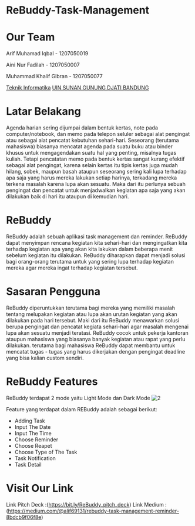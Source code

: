 # ReBuddy-Task-Management
# Our Team
Arif Muhamad Iqbal - 1207050019

Aini Nur Fadilah - 1207050007

Muhammad Khalif Gibran - 1207050077

[Teknik Informatika](http://if.uinsgd.ac.id/)  [UIN SUNAN GUNUNG DJATI BANDUNG](https://uinsgd.ac.id/)
# Latar Belakang 
Agenda harian sering dijumpai dalam bentuk kertas, note pada computer/notebook, dan memo pada telepon seluler sebagai alat pengingat atau sebagai alat pencatat kebutuhan sehari-hari. Seseorang (terutama mahasiswa) biasanya mencatat agenda pada suatu buku atau binder khusus untuk mengagendakan suatu hal yang penting, misalnya tugas kuliah. Tetapi pencatatan memo pada bentuk kertas sangat kurang efektif sebagai alat pengingat, karena selain kertas itu tipis kertas juga mudah hilang, sobek, maupun basah ataupun seseorang sering kali lupa terhadap apa saja yang harus mereka lakukan setiap harinya, terkadang mereka terkena masalah karena lupa akan sesuatu. 
Maka dari itu perlunya sebuah pengingat dan pencatat untuk menjadwalkan kegiatan apa saja yang akan dilakukan baik di hari itu ataupun di kemudian hari.
# ReBuddy
ReBuddy adalah sebuah aplikasi task management dan reminder. ReBuddy dapat menyimpan rencana kegiatan kita sehari-hari dan mengingatkan kita terhadap kegiatan apa yang akan kita lakukan dalam beberapa menit sebelum kegiatan itu dilakukan.
ReBuddy diharapkan dapat menjadi solusi bagi orang-orang terutama untuk yang sering lupa terhadap kegiatan mereka agar mereka ingat terhadap kegiatan tersebut.
# Sasaran Pengguna
ReBuddy diperuntukkan terutama bagi mereka yang memiliki masalah tentang melupakan kegiatan atau lupa akan urutan kegiatan yang akan dilakukan pada hari tersebut.
Maki dari itu ReBuddy menawarkan solusi berupa pengingat dan pencatat kegiata sehari-hari agar masalah mengenai lupa akan sesuatu menjadi teratasi.
ReBuddy cocok untuk pekerja kantoran ataupun mahasiswa yang biasanya banyak kegiatan atau rapat yang perlu dilakukan. terutama bagi mahasiswa ReBuddy dapat membantu untuk mencatat tugas - tugas yang harus dikerjakan dengan pengingat deadline yang bisa kalian custom sendiri.
# ReBuddy Features
ReBuddy terdapat 2 mode yaitu Light Mode dan Dark Mode
![2](https://user-images.githubusercontent.com/86569461/210065679-0162c978-0e1c-43ee-9017-140f5349c82d.png)

Feature yang terdapat dalam REBuddy adalah sebagai berikut:
- Adding Task
- Input The Date
- Input The Time
- Choose Reminder
- Choose Reapet
- Choose Type of The Task
- Task Notification
- Task Detail
# Visit Our Link
Link Pitch Deck :(https://bit.ly/ReBuddy_pitch_deck)
Link Medium : (https://medium.com/@alif69131/rebuddy-task-management-reminder-8bdcb9f06f8e)



